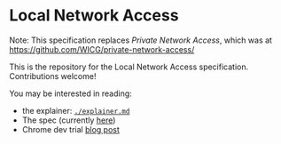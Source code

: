 
# Local Network Access

Note: This specification replaces *Private Network Access*, which was at https://github.com/WICG/private-network-access/

This is the repository for the Local Network Access specification. Contributions
welcome!

You may be interested in reading:

- the explainer:
   [`./explainer.md`](https://github.com/WICG/local-network-access/blob/master/explainer.md)
- The spec (currently
  [here](https://docs.google.com/document/d/1n0kKxt9pS9qDlu_9i5W8IXA594r4pUOKmN9H35cZ8j0/edit?usp=sharing))
- Chrome dev trial [blog
  post](https://developer.chrome.com/blog/local-network-access)


